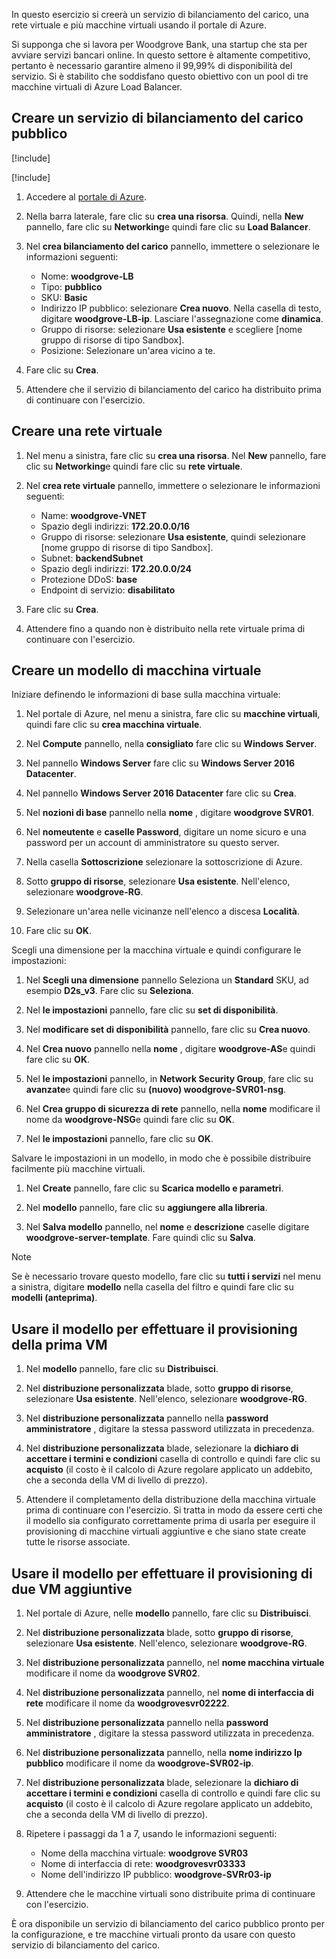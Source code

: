 In questo esercizio si creerà un servizio di bilanciamento del carico, una rete virtuale e più macchine virtuali usando il portale di Azure.

Si supponga che si lavora per Woodgrove Bank, una startup che sta per avviare servizi bancari online. In questo settore è altamente competitivo, pertanto è necessario garantire almeno il 99,99% di disponibilità del servizio. Si è stabilito che soddisfano questo obiettivo con un pool di tre macchine virtuali di Azure Load Balancer.

## <a name="create-a-public-load-balancer"></a>Creare un servizio di bilanciamento del carico pubblico

[!include[](../../../includes/azure-sandbox-activate.md)]

[!include[](../../../includes/azure-sandbox-regions-first-mention-note.md)]

1. Accedere al [portale di Azure](https://portal.azure.com/?azure-portal=true).

1. Nella barra laterale, fare clic su **crea una risorsa**. Quindi, nella **New** pannello, fare clic su **Networking**e quindi fare clic su **Load Balancer**.

1. Nel **crea bilanciamento del carico** pannello, immettere o selezionare le informazioni seguenti:
    - Nome: **woodgrove-LB**
    - Tipo: **pubblico**
    - SKU: **Basic**
    - Indirizzo IP pubblico: selezionare **Crea nuovo**. Nella casella di testo, digitare **woodgrove-LB-ip**. Lasciare l'assegnazione come **dinamica**.
    - Gruppo di risorse: selezionare **Usa esistente** e scegliere <rgn>[nome gruppo di risorse di tipo Sandbox]</rgn>.
    - Posizione: Selezionare un'area vicino a te.

1. Fare clic su **Crea**.

1. Attendere che il servizio di bilanciamento del carico ha distribuito prima di continuare con l'esercizio.

## <a name="create-a-virtual-network"></a>Creare una rete virtuale

1. Nel menu a sinistra, fare clic su **crea una risorsa**. Nel **New** pannello, fare clic su **Networking**e quindi fare clic su **rete virtuale**.

1. Nel **crea rete virtuale** pannello, immettere o selezionare le informazioni seguenti:
    - Name: **woodgrove-VNET**
    - Spazio degli indirizzi: **172.20.0.0/16**
    - Gruppo di risorse: selezionare **Usa esistente**, quindi selezionare <rgn>[nome gruppo di risorse di tipo Sandbox]</rgn>.
    - Subnet: **backendSubnet**
    - Spazio degli indirizzi: **172.20.0.0/24**
    - Protezione DDoS: **base**
    - Endpoint di servizio: **disabilitato**

1. Fare clic su **Crea**.

1. Attendere fino a quando non è distribuito nella rete virtuale prima di continuare con l'esercizio.

## <a name="create-a-vm-template"></a>Creare un modello di macchina virtuale

Iniziare definendo le informazioni di base sulla macchina virtuale:

1. Nel portale di Azure, nel menu a sinistra, fare clic su **macchine virtuali**, quindi fare clic su **crea macchina virtuale**.

1. Nel **Compute** pannello, nella **consigliato** fare clic su **Windows Server**.

1. Nel pannello **Windows Server** fare clic su **Windows Server 2016 Datacenter**.

1. Nel pannello **Windows Server 2016 Datacenter** fare clic su **Crea**.

1. Nel **nozioni di base** pannello nella **nome** , digitare **woodgrove SVR01**.

1. Nel **nomeutente** e **caselle Password**, digitare un nome sicuro e una password per un account di amministratore su questo server.

1. Nella casella **Sottoscrizione** selezionare la sottoscrizione di Azure.

1. Sotto **gruppo di risorse**, selezionare **Usa esistente**. Nell'elenco, selezionare **woodgrove-RG**.

1. Selezionare un'area nelle vicinanze nell'elenco a discesa **Località**.

1. Fare clic su **OK**.

Scegli una dimensione per la macchina virtuale e quindi configurare le impostazioni:

1. Nel **Scegli una dimensione** pannello Seleziona un **Standard** SKU, ad esempio **D2s_v3**. Fare clic su **Seleziona**.

1. Nel **le impostazioni** pannello, fare clic su **set di disponibilità**.

1. Nel **modificare set di disponibilità** pannello, fare clic su **Crea nuovo**.

1. Nel **Crea nuovo** pannello nella **nome** , digitare **woodgrove-AS**e quindi fare clic su **OK**.

1. Nel **le impostazioni** pannello, in **Network Security Group**, fare clic su **avanzate**e quindi fare clic su **(nuovo) woodgrove-SVR01-nsg**.

1. Nel **Crea gruppo di sicurezza di rete** pannello, nella **nome** modificare il nome da **woodgrove-NSG**e quindi fare clic su **OK**.

1. Nel **le impostazioni** pannello, fare clic su **OK**.

Salvare le impostazioni in un modello, in modo che è possibile distribuire facilmente più macchine virtuali.

1. Nel **Create** pannello, fare clic su **Scarica modello e parametri**.

1. Nel **modello** pannello, fare clic su **aggiungere alla libreria**.

1. Nel **Salva modello** pannello, nel **nome** e **descrizione** caselle digitare **woodgrove-server-template**. Fare quindi clic su **Salva**.

> [!NOTE]
> Se è necessario trovare questo modello, fare clic su **tutti i servizi** nel menu a sinistra, digitare **modello** nella casella del filtro e quindi fare clic su **modelli (anteprima)**.

## <a name="use-the-template-to-provision-the-first-vm"></a>Usare il modello per effettuare il provisioning della prima VM

1. Nel **modello** pannello, fare clic su **Distribuisci**.

1. Nel **distribuzione personalizzata** blade, sotto **gruppo di risorse**, selezionare **Usa esistente**. Nell'elenco, selezionare **woodgrove-RG**.

1. Nel **distribuzione personalizzata** pannello nella **password amministratore** , digitare la stessa password utilizzata in precedenza.

1. Nel **distribuzione personalizzata** blade, selezionare la **dichiaro di accettare i termini e condizioni** casella di controllo e quindi fare clic su **acquisto** (il costo è il calcolo di Azure regolare applicato un addebito, che a seconda della VM di livello di prezzo).

1. Attendere il completamento della distribuzione della macchina virtuale prima di continuare con l'esercizio. Si tratta in modo da essere certi che il modello sia configurato correttamente prima di usarla per eseguire il provisioning di macchine virtuali aggiuntive e che siano state create tutte le risorse associate.

## <a name="use-the-template-to-provision-two-additional-vms"></a>Usare il modello per effettuare il provisioning di due VM aggiuntive

1. Nel portale di Azure, nelle **modello** pannello, fare clic su **Distribuisci**.

1. Nel **distribuzione personalizzata** blade, sotto **gruppo di risorse**, selezionare **Usa esistente**. Nell'elenco, selezionare **woodgrove-RG**.

1. Nel **distribuzione personalizzata** pannello, nel **nome macchina virtuale** modificare il nome da **woodgrove SVR02**.

1. Nel **distribuzione personalizzata** pannello, nel **nome di interfaccia di rete** modificare il nome da **woodgrovesvr02222**.

1. Nel **distribuzione personalizzata** pannello nella **password amministratore** , digitare la stessa password utilizzata in precedenza.

1. Nel **distribuzione personalizzata** pannello, nella **nome indirizzo Ip pubblico** modificare il nome da **woodgrove-SVR02-ip**.

1. Nel **distribuzione personalizzata** blade, selezionare la **dichiaro di accettare i termini e condizioni** casella di controllo e quindi fare clic su **acquisto** (il costo è il calcolo di Azure regolare applicato un addebito, che a seconda della VM di livello di prezzo).

1. Ripetere i passaggi da 1 a 7, usando le informazioni seguenti:
    - Nome della macchina virtuale: **woodgrove SVR03**
    - Nome di interfaccia di rete: **woodgrovesvr03333**
    - Nome dell'indirizzo IP pubblico: **woodgrove-SVRr03-ip**

1. Attendere che le macchine virtuali sono distribuite prima di continuare con l'esercizio.

È ora disponibile un servizio di bilanciamento del carico pubblico pronto per la configurazione, e tre macchine virtuali pronto da usare con questo servizio di bilanciamento del carico.